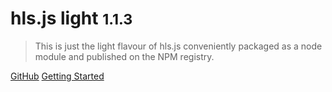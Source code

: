 # hls.js light <small>1.1.3</small>

> This is just the light flavour of hls.js conveniently packaged as a node module and published on the NPM registry.

[GitHub](https://github.com/mistweaverco/hls.js-light)
[Getting Started](?id=installation)
